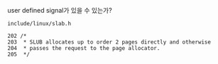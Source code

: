 user defined signal가 있을 수 있는가?

```
include/linux/slab.h

202 /*
203  * SLUB allocates up to order 2 pages directly and otherwise
204  * passes the request to the page allocator.
205  */ 
```
